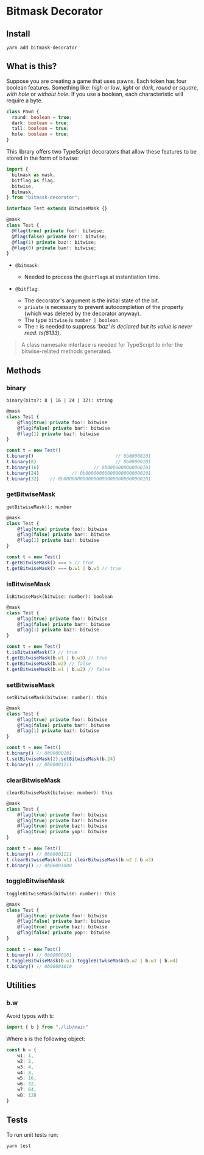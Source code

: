 # Bitmask Decorator

## Install

```
yarn add bitmask-decorator
```

## What is this?

Suppose you are creating a game that uses pawns. Each token has four boolean features. Something like: *high* or *low*, *light* or *dark*, *round* or *square*, *with hole* or *without hole*.
If you use a boolean, each characteristic will require a byte.

```ts
class Pawn {
  round: boolean = true;
  dark: boolean = true;
  tall: boolean = true;
  hole: boolean = true;
}
```

This library offers two TypeScript decorators that allow these features to be stored in the form of bitwise:

```ts
import {
  bitmask as mask,
  bitflag as flag,
  bitwise,
  Bitmask,
} from "bitmask-decorator";

interface Test extends BitwiseMask {}

@mask
class Test {
  @flag(true) private foo!: bitwise;
  @flag(false) private bar!: bitwise;
  @flag(1) private baz!: bitwise;
  @flag(0) private bam!: bitwise;
}
```

- `@bitmask`:
  - Needed to process the `@bitflag`s at instantiation time.

- `@bitflag`:
  - The decorator's argument is the initial state of the bit.
  - `private` is necessary to prevent autocompletion of the property (which was deleted by the decorator anyway).
  - The type `bitwise` is `number | boolean`.
  - The `!` is needed to suppress _'baz' is declared but its value is never read. ts(6133)_.

> A class namesake interface is needed for TypeScript to infer the bitwise-related methods generated.

## Methods

### binary
`binary(bits?: 8 | 16 | 24 | 32): string`

```ts
@mask
class Test {
    @flag(true) private foo!: bitwise
    @flag(false) private bar!: bitwise
    @flag(1) private baz!: bitwise
}

const t = new Test()
t.binary()                              // 0b00000101
t.binary(8)                             // 0b00000101
t.binary(16)                    // 0b0000000000000101
t.binary(24)            // 0b000000000000000000000101
t.binary(32)    // 0b00000000000000000000000000000101
```

### getBitwiseMask
`getBitwiseMask(): number`

```ts
@mask
class Test {
    @flag(true) private foo!: bitwise
    @flag(false) private bar!: bitwise
    @flag(1) private baz!: bitwise
}

const t = new Test()
t.getBitwiseMask() === 5 // true
t.getBitwiseMask() === b.w1 | b.w3 // true
```

### isBitwiseMask
`isBitwiseMask(bitwise: number): boolean`

```ts
@mask
class Test {
    @flag(true) private foo!: bitwise
    @flag(false) private bar!: bitwise
    @flag(1) private baz!: bitwise
}

const t = new Test()
t.isBitwiseMask(5) // true
t.getBitwiseMask(b.w1 | b.w3) // true
t.getBitwiseMask(b.w2) // false
t.getBitwiseMask(b.w1 | b.w2) // false
```

### setBitwiseMask
`setBitwiseMask(bitwise: number): this`

```ts
@mask
class Test {
    @flag(true) private foo!: bitwise
    @flag(false) private bar!: bitwise
    @flag(1) private baz!: bitwise
}

const t = new Test()
t.binary() // 0b00000101
t.setBitwiseMask(2).setBitwiseMask(b.24)
t.binary() // 0b00001111
```

### clearBitwiseMask
`clearBitwiseMask(bitwise: number): this`

```ts
@mask
class Test {
    @flag(true) private foo!: bitwise
    @flag(true) private bar!: bitwise
    @flag(true) private baz!: bitwise
    @flag(true) private yop!: bitwise
}

const t = new Test()
t.binary() // 0b00001111
t.clearBitwiseMask(b.w1).clearBitwiseMask(b.w2 | b.w3)
t.binary() // 0b00001000
```

### toggleBitwiseMask
`toggleBitwiseMask(bitwise: number): this`

```ts
@mask
class Test {
    @flag(true) private foo!: bitwise
    @flag(false) private bar!: bitwise
    @flag(true) private baz!: bitwise
    @flag(false) private yop!: bitwise
}

const t = new Test()
t.binary() // 0b00000101
t.toggleBitwiseMask(b.w1).toggleBitwiseMask(b.w2 | b.w3 | b.w4)
t.binary() // 0b00001010
```

## Utilities

### b.w

Avoid typos with `b`:

```ts
import { b } from "./lib/main"
```

Where `b` is the following object:

```ts
const b = {
    w1: 1,
    w2: 2,
    w3: 4,
    w4: 8,
    w5: 16,
    w6: 32,
    w7: 64,
    w8: 128
}
```

## Tests

To run unit tests run:

```
yarn test
```